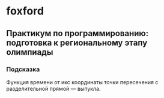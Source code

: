 # foxford
## Практикум по программированию: подготовка к региональному этапу олимпиады ##
### Подсказка ###
Функция времени от икс координаты точки пересечения с разделительной прямой — выпукла.
